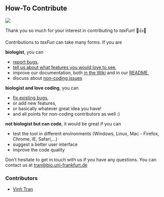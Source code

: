 ## How-To Contribute

![](http://www.sharegif.com/wp-content/uploads/2014/03/giphy41.gif)

Thank you so much for your interest in contributing to *taxFun*! 🎉👍🍾

Contributions to *taxFun* can take many forms. If you are

**biologist**, you can
* [report bugs](https://github.com/trvinh/taxFun/issues/new),
* [tell us about what features you would love to see](https://github.com/trvinh/taxFun/issues/new),
* improve our documentation, both [in the Wiki](https://github.com/trvinh/taxFun/wiki) and in our [README](https://github.com/trvinh/taxFun/blob/master/README.md),
* discuss about [non-coding issues](https://github.com/trvinh/taxFun/issues?q=is%3Aissue+is%3Aopen+label%3Anon-coding)

**biologist and love coding**, you can
* [fix existing bugs](https://github.com/trvinh/taxFun/issues/),
* or add new features,
* or basically whatever great idea you have!
* and all points for non-coding contributors as well :)

**not biologist but can code**, it would be great if you can
* test the tool in different environments (Windows, Linux, Mac - Firefox, Chrome, IE, Safari,...)
* suggest a better user interface
* improve the code quality

Don't hesitate to get in touch with us if you have any questions. You can contact us at [tran@bio.uni-frankfurt.de](mailto:tran@bio.uni-frankfurt.de)

### Contributors
* [Vinh Tran](https://github.com/trvinh)
